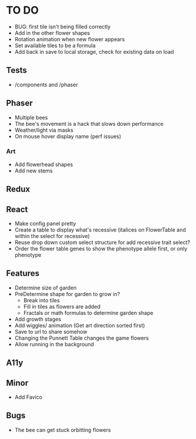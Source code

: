 # TO DO

-   BUG: first tile isn't being filled correctly
-   Add in the other flower shapes
-   Rotation animation when new flower appears
-   Set available tiles to be a formula
-   Add back in save to local storage, check for existing data on load

## Tests

-   /components and /phaser

## Phaser

-   Multiple bees
-   The bee's movement is a hack that slows down performance
-   Weather/light via masks
-   On mouse hover display name (perf issues)

### Art

-   Add flowerhead shapes
-   Add new stems

## Redux

## React

-   Make config panel pretty
-   Create a table to display what's recessive (italices on FlowerTable and within the select for recessive)
-   Reuse drop down custom select structure for add recessive trait select?
-   Order the flower table genes to show the phenotype allele first, or only phenotype

## Features

-   Determine size of garden
-   PreDetermine shape for garden to grow in?
    -   Break into tiles
    -   Fill in tiles as flowers are added
    -   Fractals or math formulas to determine garden shape
-   Add growth stages
-   Add wiggles/ animation (Get art direction sorted first)
-   Save to url to share somehow
-   Changing the Punnett Table changes the game flowers
-   Allow running in the background

## A11y

## Minor

-   Add Favico

## Bugs

-   The bee can get stuck orbitting flowers
